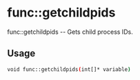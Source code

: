 # func::getchildpids
func::getchildpids -- Gets child process IDs.

## Usage
```sh
void func::getchildpids(int[]* variable)
```
